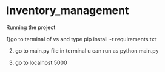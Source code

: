 # Inventory_management

Running the project

1)go to terminal of vs and type  pip install -r requirements.txt

2) go to main.py file in terminal u can run as python main.py

3) go to localhost 5000 

